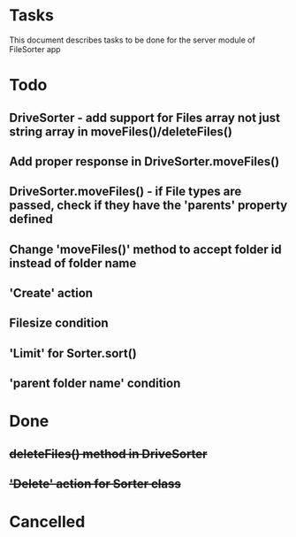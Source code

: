 # Tasks

This document describes tasks to be done for the server module of FileSorter app

# Todo

## DriveSorter - add support for Files array not just string array in moveFiles()/deleteFiles()

## Add proper response in DriveSorter.moveFiles()

## DriveSorter.moveFiles() - if File types are passed, check if they have the 'parents' property defined

## Change 'moveFiles()' method to accept folder id instead of folder name

## 'Create' action

## Filesize condition

## 'Limit' for Sorter.sort()

## 'parent folder name' condition

# Done

## ~~deleteFiles() method in DriveSorter~~

## ~~'Delete' action for Sorter class~~

# Cancelled